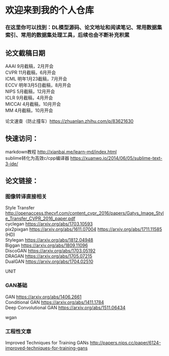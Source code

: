 # 欢迎来到我的个人仓库

### 在这里你可以找到：DL模型源码、论文地址和阅读笔记、常用数据集索引、常用的数据集处理工具，后续也会不断补充积累

## 论文截稿日期  

AAAI 9月截稿，2月开会  
CVPR 11月截稿，6月开会  
ICML 明年1月23截稿，7月开会   
ECCV 明年3月5日截稿，8月开会   
NIPS 5月截稿，12月开会   
ICLR 9月截稿，4月开会   
MICCAI 4月截稿，10月开会  
MM 4月截稿，10月开会  

论文速查（防止撞车）https://zhuanlan.zhihu.com/p/83621630  
 
## 快速访问：

markdown教程 http://xianbai.me/learn-md/index.html  
sublime转化为高效c/cpp编译器 https://xuanwo.io/2014/06/05/sublime-text-3-ide/

## 论文链接：

### 图像转译直接相关
Style Transfer   http://openaccess.thecvf.com/content_cvpr_2016/papers/Gatys_Image_Style_Transfer_CVPR_2016_paper.pdf  
cyclegan  https://arxiv.org/abs/1703.10593  
pix2pixgan https://arxiv.org/abs/1611.07004 https://arxiv.org/abs/1711.11585 (HD)  
Stylegan https://arxiv.org/abs/1812.04948  
Biggan https://arxiv.org/abs/1809.11096  
DiscoGAN https://arxiv.org/abs/1703.05192  
DRAGAN https://arxiv.org/abs/1705.07215  
DualGAN https://arxiv.org/abs/1704.02510    

UNIT  
### GAN基础
GAN https://arxiv.org/abs/1406.2661  
Conditional GAN  https://arxiv.org/abs/1411.1784  
Deep Convolutional GAN https://arxiv.org/abs/1511.06434  

wgan
   
### 工程性文章
Improved Techniques for Training GANs http://papers.nips.cc/paper/6124-improved-techniques-for-training-gans  
